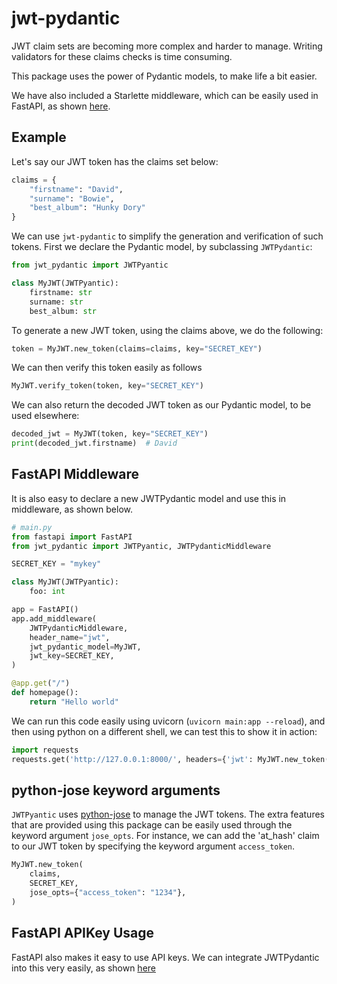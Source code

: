 # jwt-pydantic

JWT claim sets are becoming more complex and harder to manage. Writing validators for these claims checks is time consuming.

This package uses the power of Pydantic models, to make life a bit easier.

We have also included a Starlette middleware, which can be easily used in FastAPI, as shown [here](#fastapi-middleware).

## Example

Let's say our JWT token has the claims set below:
```python
claims = {
    "firstname": "David",
    "surname": "Bowie",
    "best_album": "Hunky Dory"
}
```

We can use `jwt-pydantic` to simplify the generation and verification of such tokens. First we declare the Pydantic model, by subclassing `JWTPydantic`:

```python
from jwt_pydantic import JWTPyantic

class MyJWT(JWTPyantic):
    firstname: str
    surname: str
    best_album: str
```

To generate a new JWT token, using the claims above, we do the following:

```python
token = MyJWT.new_token(claims=claims, key="SECRET_KEY")
```

We can then verify this token easily as follows
```python
MyJWT.verify_token(token, key="SECRET_KEY")
```

We can also return the decoded JWT token as our Pydantic model, to be used elsewhere:
```python
decoded_jwt = MyJWT(token, key="SECRET_KEY")
print(decoded_jwt.firstname)  # David
```

## FastAPI Middleware

It is also easy to declare a new JWTPydantic model and use this in middleware, as shown below.

```python
# main.py
from fastapi import FastAPI
from jwt_pydantic import JWTPyantic, JWTPydanticMiddleware

SECRET_KEY = "mykey"

class MyJWT(JWTPyantic):
    foo: int

app = FastAPI()
app.add_middleware(
    JWTPydanticMiddleware,
    header_name="jwt",
    jwt_pydantic_model=MyJWT,
    jwt_key=SECRET_KEY,
)

@app.get("/")
def homepage():
    return "Hello world"
```

We can run this code easily using uvicorn (`uvicorn main:app --reload`), and then using python on a different shell, we can test this to show it in action:
```python
import requests
requests.get('http://127.0.0.1:8000/', headers={'jwt': MyJWT.new_token({'foo': 1}, 'mykey')})  # b'Hello World'
```

## python-jose keyword arguments

`JWTPyantic` uses [python-jose](https://pypi.org/project/python-jose/) to manage the JWT tokens. The extra features that are provided using this package can be easily used through the keyword argument `jose_opts`. For instance, we can add the 'at_hash' claim to our JWT token by specifying the keyword argument `access_token`.

```python
MyJWT.new_token(
    claims,
    SECRET_KEY,
    jose_opts={"access_token": "1234"},
)
```

## FastAPI APIKey Usage

FastAPI also makes it easy to use API keys. We can integrate JWTPydantic into this very easily, as shown [here](examples/api_key.py)
